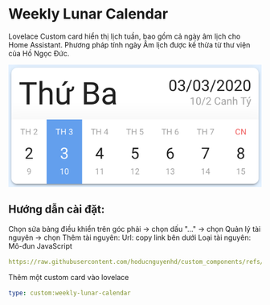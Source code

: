 # Weekly Lunar Calendar

Lovelace Custom card hiển thị lịch tuần, bao gồm cả ngày âm lịch cho Home Assistant. Phương pháp tính ngày Âm lịch được kế thừa từ thư viện của Hồ Ngọc Đức.

![Weekly-Lunar-Calendar](https://github.com/hoducnguyenhd/custom_components/blob/main/weekly-lunar-calendar/preview.png)

## Hướng dẫn cài đặt:

Chọn sửa bảng điều khiển trên góc phải -> chọn dấu "..." -> chọn Quản lý tài nguyên -> chọn Thêm tài nguyên:
Url: copy link bên dưới
Loại tài nguyên: Mô-đun JavaScript 
```yaml
https://raw.githubusercontent.com/hoducnguyenhd/custom_components/refs/heads/main/weekly-lunar-calendar/weekly-lunar-calendar.js
```
Thêm một custom card vào lovelace 
```yaml
type: custom:weekly-lunar-calendar
```
